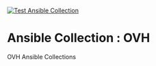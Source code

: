 [![Test Ansible Collection](https://github.com/kube-cloud/ansible-collection-ovh/actions/workflows/sanity-checks-plugins.yml/badge.svg)](https://github.com/kube-cloud/ansible-collection-ovh/actions/workflows/sanity-checks-plugins.yml)

# Ansible Collection : OVH

OVH Ansible Collections

